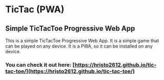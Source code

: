 # TicTac (PWA)

## Simple TicTacToe Progressive Web App

This is a simple TicTacToe Progressive Web App. It is a simple game that can be played on any device. It is a PWA, so it can be installed on any device.

### You can check it out here: [https://hristo2612.github.io/tic-tac-toe/](https://hristo2612.github.io/tic-tac-toe/)